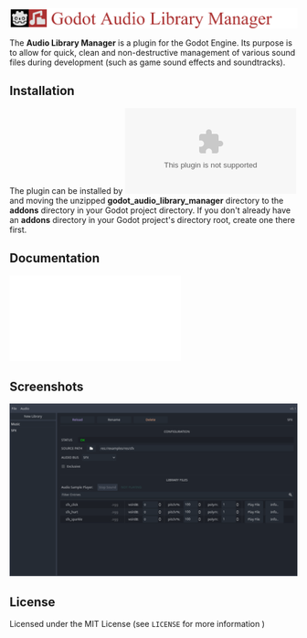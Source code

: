 ![Audio Library Manager for Godot 4](docs/title_audiolibrarymanager.png)

The **Audio Library Manager** is a plugin for the Godot Engine. Its purpose is to allow for quick, clean and non-destructive management of various sound files during development (such as game sound effects and soundtracks).

## Installation

The plugin can be installed by ![downloading a copy from this github repo](https://github.com/kosmossen/godot_audio_library_manager/releases/latest/download/godot_audio_library_manager.zip) and moving the unzipped **godot_audio_library_manager** directory to the **addons** directory in your Godot project directory. If you don't already have an **addons** directory in your Godot project's directory root, create one there first.

## Documentation

![Getting Started](docs/getting_started.md)

## Screenshots

![Main interface](docs/getting_started_2.png)

## License

Licensed under the MIT License (see `LICENSE` for more information )
